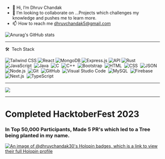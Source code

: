 - 👋 Hi, I’m Dhruv Chandak
- 💞️ I’m looking to collaborate on ...Projects which challenges my knowledge and pushes me to learn more.
- 📫 How to reach me dhruvchandak5@gmail.com


![Anurag's GitHub stats](https://github-readme-stats.vercel.app/api?username=dhruvchandak30&show_icons=true&theme=radical)

<hr>
<div >
🛠 &nbsp;Tech Stack

![Tailwind CSS](https://img.shields.io/badge/-Tailwind_CSS-38B2AC?style=flat&logo=tailwind-css&logoColor=white&color=05122A&labelColor=05122A)
![React](https://img.shields.io/badge/-React-61DAFB?style=flat&logo=react&logoColor=white&color=05122A&labelColor=05122A)
![MongoDB](https://img.shields.io/badge/-MongoDB-47A248?style=flat&logo=mongodb&logoColor=white&color=05122A&labelColor=05122A)
![Express.js](https://img.shields.io/badge/-Express.js-000000?style=flat&logo=express&logoColor=white&color=05122A&labelColor=05122A)
![API](https://img.shields.io/badge/-API-FF5700?style=flat&color=05122A&labelColor=05122A)
![Rust](https://img.shields.io/badge/-Rust-000000?style=flat&logo=rust&logoColor=white&color=05122A&labelColor=05122A)
![JavaScript](https://img.shields.io/badge/-JavaScript-05122A?style=flat&logo=javascript)&nbsp;
![Java](https://img.shields.io/badge/-Java-05122A?style=flat&logo=Java&logoColor=FFA518)&nbsp;
![C](https://img.shields.io/badge/-C-05122A?style=flat&logo=C&logoColor=A8B9CC)&nbsp;
![C++](https://img.shields.io/badge/-C++-05122A?style=flat&logo=C%2B%2B&logoColor=00599C)&nbsp;
![Bootstrap](https://img.shields.io/badge/-Bootstrap-05122A?style=flat&logo=bootstrap&logoColor=563D7C)&nbsp;
![HTML](https://img.shields.io/badge/-HTML-05122A?style=flat&logo=HTML5)&nbsp;
![CSS](https://img.shields.io/badge/-CSS-05122A?style=flat&logo=CSS3&logoColor=1572B6)&nbsp;
![JSON](https://img.shields.io/badge/-JSON-05122A?style=flat&logo=json&logoColor=000000)&nbsp;
![Node.js](https://img.shields.io/badge/-Node.js-05122A?style=flat&logo=node.js&logoColor=339933)&nbsp;
![Git](https://img.shields.io/badge/-Git-05122A?style=flat&logo=git)&nbsp;
![GitHub](https://img.shields.io/badge/-GitHub-05122A?style=flat&logo=github)&nbsp;
![Visual Studio Code](https://img.shields.io/badge/-Visual%20Studio%20Code-05122A?style=flat&logo=visual-studio-code&logoColor=007ACC)&nbsp;
![MySQL](https://img.shields.io/badge/-MySQL-05122A?style=flat&logo=mysql&logoColor=4479A1)&nbsp;
![Firebase](https://img.shields.io/badge/-Firebase-05122A?style=flat&logo=firebase&logoColor=FFCA28)&nbsp;
![Next.js](https://img.shields.io/badge/-Next.js-05122A?style=flat&logo=next.js&logoColor=000000)&nbsp;
![TypeScript](https://img.shields.io/badge/-TypeScript-05122A?style=flat&logo=typescript&logoColor=007ACC)&nbsp;

</div>
<hr>
<div>
	<img src="https://github-readme-stats.vercel.app/api/top-langs/?username=dhruvchandak30&layout=compact"></img>
<!-- 	[![Top Langs](https://github-readme-stats.vercel.app/api/top-langs/?username=anuraghazra&layout=donut-vertical)](https://github.com/anuraghazra/github-readme-stats) -->
</div>
<hr>
<div>
	
<h1>Completed HacktoberFest 2023</h1>
<h3>In Top 50,000 Participants, Made 5 PR's which led to a Tree being planted in my name.</h3>

[![An image of @dhruvchandak30's Holopin badges, which is a link to view their full Holopin profile](https://holopin.me/dhruvchandak30)](https://holopin.io/@dhruvchandak30)
</div>
<!---
dhruv302003/dhruv302003 is a ✨ special ✨ repository because its `README.md` (this file) appears on your GitHub profile.
You can click the Preview link to take a look at your changes.
--->
